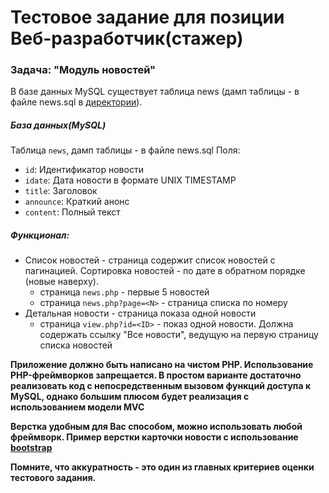 # Тестовое задание для позиции Веб-разработчик(стажер) #

### Задача: "Модуль новостей" ###

В базе данных MySQL существует таблица news (дамп таблицы - в файле news.sql в [директории](https://github.com/Forumedia/junior-web-test/blob/main/tasks/stager-web/)). 


##### База данных(MySQL) #####
Таблица `news`, дамп таблицы - в файле news.sql
Поля:

* `id`: Идентификатор новости
* `idate`: Дата новости в формате UNIX TIMESTAMP
* `title`: Заголовок
* `announce`: Краткий анонс
* `content`: Полный текст

##### Функционал: #####
* Список новостей - страница содержит список новостей с пагинацией. Сортировка новостей - по дате в обратном порядке (новые наверху).
    + страница `news.php` - первые 5 новостей
    + страница `news.php?page=<N>` - страница списка по номеру
* Детальная новости - страница показа одной новости
    + страница `view.php?id=<ID>` - показ одной новости. Должна содержать ссылку "Все новости", ведущую на первую страницу списка новостей

**Приложение должно быть написано на чистом PHP. Использование PHP-фреймворков запрещается. В простом варианте достаточно реализовать код с непосредственным вызовом функций доступа к MySQL, однако большим плюсом будет реализация с использованием модели МVC**

**Верстка удобным для Вас способом, можно использовать любой фреймворк. Пример верстки карточки новости с использование [bootstrap](https://getbootstrap.com/docs/5.0/components/card/)**

**Помните, что аккуратность - это один из главных критериев оценки тестового задания.**
